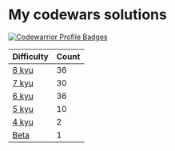 # My codewars solutions

[![Codewarrior Profile Badges](https://www.codewars.com/users/Unvares/badges/large)](https://www.codewars.com/users/Unvares)

| Difficulty                                                     | Count  |
| -------------------------------------------------------------- | ------ |
| [8 kyu](https://github.com/Unvares/codewars/tree/master/8-kyu) |   36   |
| [7 kyu](https://github.com/Unvares/codewars/tree/master/7-kyu) |   30   |
| [6 kyu](https://github.com/Unvares/codewars/tree/master/6-kyu) |   36   |
| [5 kyu](https://github.com/Unvares/codewars/tree/master/5-kyu) |   10   |
| [4 kyu](https://github.com/Unvares/codewars/tree/master/4-kyu) |    2   |
| [Beta](https://github.com/Unvares/codewars/tree/master/Beta)   |    1   |
